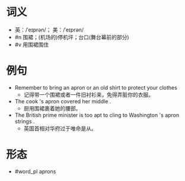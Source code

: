 # 词义
- 英：/ˈeɪprən/； 美：/ˈeɪprən/
- #n 围裙；(机场的)停机坪；台口(舞台幕前的部分)
- #v 用围裙围住
# 例句
- Remember to bring an apron or an old shirt to protect your clothes
	- 记得带一个围裙或者一件旧衬衫来，免得弄脏你的衣服。
- The cook 's apron covered her middle .
	- 厨用围裙裹着她的腰部。
- The British prime minister is too apt to cling to Washington 's apron strings .
	- 英国首相对华府过于唯命是从。
# 形态
- #word_pl aprons
